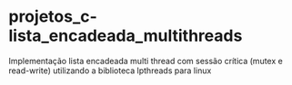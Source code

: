 # projetos_c-lista_encadeada_multithreads
Implementação lista encadeada multi thread com sessão crítica (mutex e read-write) utilizando a biblioteca lpthreads para linux




